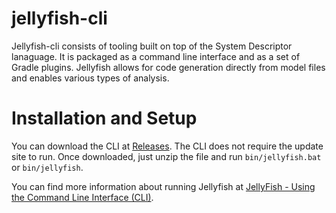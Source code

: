 # jellyfish-cli
Jellyfish-cli consists of tooling built on top of the System Descriptor lanaguage.  It is packaged as a command line interface and as a set of Gradle plugins.  Jellyfish allows for code generation directly from model files and enables various types of analysis.

# Installation and Setup
You can download the CLI at [Releases](https://github.ms.northgrum.com/CEACIDE/jellyfish/releases).  The CLI does not require the update site to run.  Once downloaded, just unzip the file and run `bin/jellyfish.bat` or `bin/jellyfish`.

You can find more information about running Jellyfish at [JellyFish - Using the Command Line Interface (CLI)](http://10.207.42.137/confluence/x/xYgS).  

